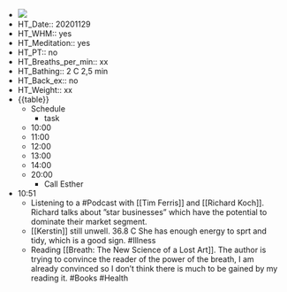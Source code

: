 - ![](https://firebasestorage.googleapis.com/v0/b/firescript-577a2.appspot.com/o/imgs%2Fapp%2FDavidsroam%2FbCbrzxBhZF.png?alt=media&token=d406cf96-b347-4b04-8afe-92e87cc7c8c9)
- HT_Date:: 20201129
- HT_WHM:: yes
- HT_Meditation:: yes
- HT_PT:: no
- HT_Breaths_per_min:: xx 
- HT_Bathing:: 2 C 2,5 min
- HT_Back_ex:: no
- HT_Weight:: xx
- {{table}} 
    - Schedule 
        - task
    - 10:00 
    - 11:00 
    - 12:00
    - 13:00
    - 14:00 
    - 20:00
        - Call Esther
- 10:51
    - Listening to a #Podcast with [[Tim Ferris]] and [[Richard Koch]]. Richard talks about ”star businesses” which have the potential to dominate their market segment.
    - [[Kerstin]] still unwell. 36.8 C She has enough energy to sprt and tidy, which is a good sign. #Illness 
    - Reading [[Breath: The New Science of a Lost Art]]. The author is trying to convince the reader of the power of the breath, I am already convinced so I don’t think there is much to be gained by my reading it. #Books #Health
